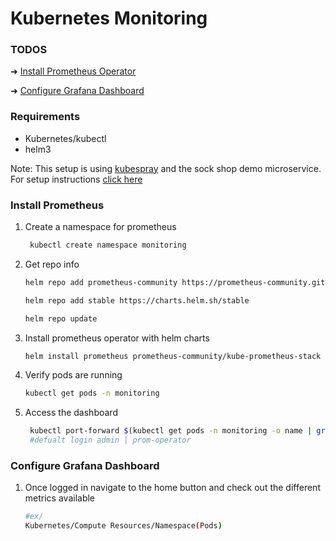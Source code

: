 # Kubernetes Monitoring


### TODOS
 ➜ [Install Prometheus Operator](#install-prometheus)

 ➜ [Configure Grafana Dashboard](#configure-grafana-dashboard)


### Requirements
- Kubernetes/kubectl 
- helm3

Note: This setup is using [kubespray](https://github.com/kubernetes-sigs/kubespray) and the sock shop demo microservice. For setup instructions [click here](https://github.com/ari-hacks/kubernetes-chaos-sandbox/blob/main/gremlin/README.md#create-kubespray-cluster)

### Install Prometheus

1. Create a namespace for prometheus
   
   ```BASH
    kubectl create namespace monitoring
   ```

2. Get repo info
    ```BASH
    helm repo add prometheus-community https://prometheus-community.github.io/helm-charts

    helm repo add stable https://charts.helm.sh/stable

    helm repo update
    ```
3. Install prometheus operator with helm charts
   
    ```BASH
    helm install prometheus prometheus-community/kube-prometheus-stack --namespace monitoring

    ```  

4. Verify pods are running
   
    ```BASH
    kubectl get pods -n monitoring
    ```
5. Access the dashboard
   
   ```BASH
    kubectl port-forward $(kubectl get pods -n monitoring -o name | grep grafana) 8080:3000 -n monitoring
    #defualt login admin | prom-operator
    ```


### Configure Grafana Dashboard

1. Once logged in navigate to the home button and check out the different metrics available
   
    ```BASH
    #ex/
    Kubernetes/Compute Resources/Namespace(Pods)
    ```
